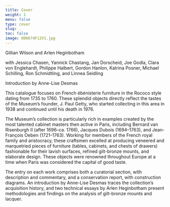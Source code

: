 ```yaml
---
title: Cover
weight: 1
menu: false
type: cover
slug: .
toc: false
image: 006674F12V1.jpg
---
```


<div class="cover-authors">

Gillian Wilson and Arlen Heginbotham

with Jessica Chasen, Yannick Chastang, Jan Dorscheid, Joe Godla, Clara von Englehardt, Philippe Halbert, Gordon Hanlon, Katrina Posner, Michael Schilling, Ron Schmidtling, and Linnea Seidling

Introduction by Anne-Lise Desmas

</div>

This catalogue focuses on French ébénisterie furniture in the Rococo style dating from 1735 to 1760. These splendid objects directly reflect the tastes of the Museum’s founder, J. Paul Getty, who started collecting in this area in 1938 and continued until his death in 1976.
 
The Museum’s collection is particularly rich in examples created by the most talented cabinet masters then active in Paris, including Bernard van Risenburgh II (after 1696–ca. 1766), Jacques Dubois (1694–1763), and Jean-François Oeben (1721–1763). Working for members of the French royal family and aristocracy, these craftsmen excelled at producing veneered and marquetried pieces of furniture (tables, cabinets, and chests of drawers) fashionable for their lavish surfaces, refined gilt-bronze mounts, and elaborate design. These objects were renowned throughout Europe at a time when Paris was considered the capital of good taste.
 
The entry on each work comprises both a curatorial section, with description and commentary, and a conservation report, with construction diagrams. An introduction by Anne-Lise Desmas traces the collection’s acquisition history, and two technical essays by Arlen Heginbotham present methodologies and findings on the analysis of gilt-bronze mounts and lacquer.

